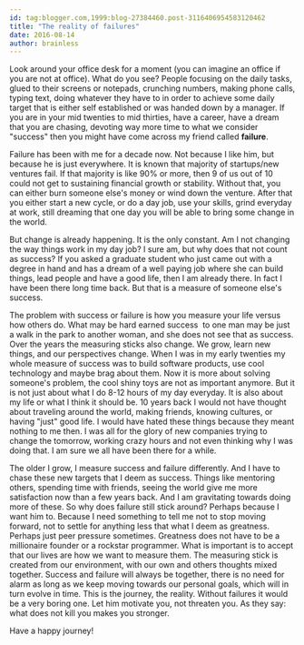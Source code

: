 ```yaml
---
id: tag:blogger.com,1999:blog-27384460.post-3116406954583120462
title: "The reality of failures"
date: 2016-08-14
author: brainless
---
```


Look around your office desk for a moment (you can imagine an office if you are not at office). What do you see? People focusing on the daily tasks, glued to their screens or notepads, crunching numbers, making phone calls, typing text, doing whatever they have to in order to achieve some daily target that is either self established or was handed down by a manager. If you are in your mid twenties to mid thirties, have a career, have a dream that you are chasing, devoting way more time to what we consider "success" then you might have come across my friend called **failure**.  

Failure has been with me for a decade now. Not because I like him, but because he is just everywhere. It is known that majority of startups/new ventures fail. If that majority is like 90% or more, then 9 of us out of 10 could not get to sustaining financial growth or stability. Without that, you can either burn someone else's money or wind down the venture. After that you either start a new cycle, or do a day job, use your skills, grind everyday at work, still dreaming that one day you will be able to bring some change in the world.  

But change is already happening. It is the only constant. Am I not changing the way things work in my day job? I sure am, but why does that not count as success? If you asked a graduate student who just came out with a degree in hand and has a dream of a well paying job where she can build things, lead people and have a good life, then I am already there. In fact I have been there long time back. But that is a measure of someone else's success.  

The problem with success or failure is how you measure your life versus how others do. What may be hard earned success  to one man may be just a walk in the park to another woman, and she does not see that as success. Over the years the measuring sticks also change. We grow, learn new things, and our perspectives change. When I was in my early twenties my whole measure of success was to build software products, use cool technology and maybe brag about them. Now it is more about solving someone's problem, the cool shiny toys are not as important anymore. But it is not just about what I do 8-12 hours of my day everyday. It is also about my life or what I think it should be. 10 years back I would not have thought about traveling around the world, making friends, knowing cultures, or having "just" good life. I would have hated these things because they meant nothing to me then. I was all for the glory of new companies trying to change the tomorrow, working crazy hours and not even thinking why I was doing that. I am sure we all have been there for a while.  

The older I grow, I measure success and failure differently. And I have to chase these new targets that I deem as success. Things like mentoring others, spending time with friends, seeing the world give me more satisfaction now than a few years back. And I am gravitating towards doing more of these. So why does failure still stick around? Perhaps because I want him to. Because I need something to tell me not to stop moving forward, not to settle for anything less that what I deem as greatness. Perhaps just peer pressure sometimes. Greatness does not have to be a millionaire founder or a rockstar programmer. What is important is to accept that our lives are how we want to measure them. The measuring stick is created from our environment, with our own and others thoughts mixed together. Success and failure will always be together, there is no need for alarm as long as we keep moving towards our personal goals, which will in turn evolve in time. This is the journey, the reality. Without failures it would be a very boring one. Let him motivate you, not threaten you. As they say: what does not kill you makes you stronger.  

Have a happy journey!